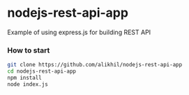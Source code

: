 # nodejs-rest-api-app
Example of using express.js for building REST API

### How to start
```sh
git clone https://github.com/alikhil/nodejs-rest-api-app
cd nodejs-rest-api-app
npm install
node index.js
```
